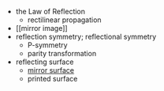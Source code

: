 - the Law of Reflection
    - rectilinear propagation
- [[mirror image]]
- reflection symmetry; reflectional symmetry
    - P-symmetry
    - parity transformation
- reflecting surface
    - [mirror surface](https://workflowy.com/#/e0ae07aa53f0)
    - printed surface
